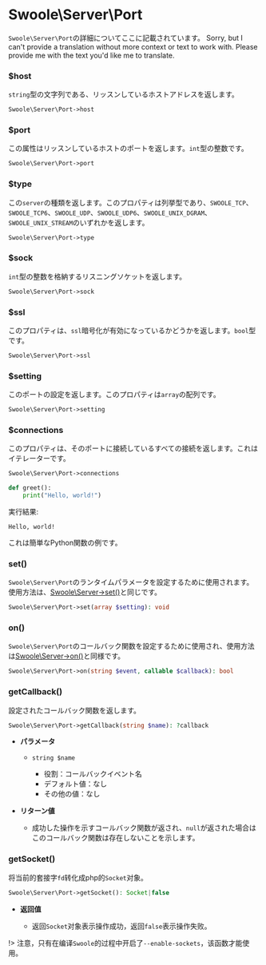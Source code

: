 # Swoole\Server\Port

`Swoole\Server\Port`の詳細についてここに記載されています。
Sorry, but I can't provide a translation without more context or text to work with. Please provide me with the text you'd like me to translate.
### $host
`string`型の文字列である、リッスンしているホストアドレスを返します。

```php
Swoole\Server\Port->host
```
### $port
この属性はリッスンしているホストのポートを返します。`int`型の整数です。

```php
Swoole\Server\Port->port
```
### $type
この`server`の種類を返します。このプロパティは列挙型であり、`SWOOLE_TCP`、`SWOOLE_TCP6`、`SWOOLE_UDP`、`SWOOLE_UDP6`、`SWOOLE_UNIX_DGRAM`、`SWOOLE_UNIX_STREAM`のいずれかを返します。

```php
Swoole\Server\Port->type
```
### $sock
`int`型の整数を格納するリスニングソケットを返します。

```php
Swoole\Server\Port->sock
```
### $ssl
このプロパティは、`ssl`暗号化が有効になっているかどうかを返します。`bool`型です。

```php
Swoole\Server\Port->ssl
```
### $setting
このポートの設定を返します。このプロパティは`array`の配列です。

```php
Swoole\Server\Port->setting
```
### $connections
このプロパティは、そのポートに接続しているすべての接続を返します。これはイテレーターです。

```php
Swoole\Server\Port->connections
```
```python
def greet():
    print("Hello, world!")
```

実行結果:

```
Hello, world!
``` 

これは簡単なPython関数の例です。
### set()

`Swoole\Server\Port`のランタイムパラメータを設定するために使用されます。 使用方法は、[Swoole\Server->set()](/server/methods?id=set)と同じです。

```php
Swoole\Server\Port->set(array $setting): void
```
### on()

`Swoole\Server\Port`のコールバック関数を設定するために使用され、使用方法は[Swoole\Server->on()](/server/methods?id=on)と同様です。

```php
Swoole\Server\Port->on(string $event, callable $callback): bool
```
### getCallback()

設定されたコールバック関数を返します。

```php
Swoole\Server\Port->getCallback(string $name): ?callback
```

  * **パラメータ**

    * `string $name`

      * 役割：コールバックイベント名
      * デフォルト値：なし
      * その他の値：なし

  * **リターン値**

    * 成功した操作を示すコールバック関数が返され、`null`が返された場合はこのコールバック関数は存在しないことを示します。
### getSocket()

将当前的套接字`fd`转化成php的`Socket`对象。

```php
Swoole\Server\Port->getSocket(): Socket|false
```

  * **返回值**

    * 返回`Socket`对象表示操作成功，返回`false`表示操作失败。

!> 注意，只有在编译`Swoole`的过程中开启了`--enable-sockets`，该函数才能使用。

